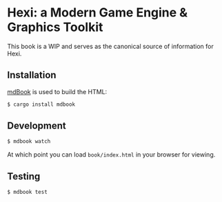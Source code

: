# Hexi: a Modern Game Engine & Graphics Toolkit

This book is a WIP and serves as the canonical source of information for Hexi.

## Installation

[mdBook](https://github.com/azerupi/mdBook) is used to build the HTML:

```bash
$ cargo install mdbook
```

## Development

```bash
$ mdbook watch
```

At which point you can load `book/index.html` in your browser for viewing.

## Testing

```bash
$ mdbook test
```
